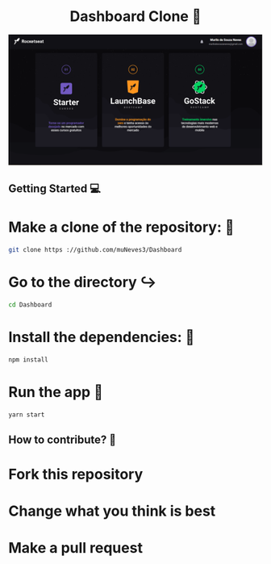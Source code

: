 <h1 align="center">Dashboard Clone 👊</h1>

<p> 
    <img src="./src/Assets/Screenshot_1.png"/>
</p>

## Getting Started :computer:

# Make a clone of the repository: :robot:

```sh
git clone https ://github.com/muNeves3/Dashboard
```

# Go to the directory ↪️

```sh
cd Dashboard
```

# Install the dependencies: :rocket:

```sh
npm install
```

# Run the app :rocket:

```sh
yarn start
```

## How to contribute? 🤔

# Fork this repository

# Change what you think is best

# Make a pull request
